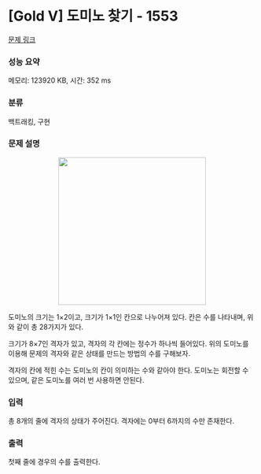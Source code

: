 # [Gold V] 도미노 찾기 - 1553 

[문제 링크](https://www.acmicpc.net/problem/1553) 

### 성능 요약

메모리: 123920 KB, 시간: 352 ms

### 분류

백트래킹, 구현

### 문제 설명

<p style="text-align: center;"><img alt="" src="https://onlinejudgeimages.s3-ap-northeast-1.amazonaws.com/upload/201004/do.png" style="height:300px; width:300px"></p>

<p>도미노의 크기는 1×2이고, 크기가 1×1인 칸으로 나누어져 있다. 칸은 수를 나타내며, 위와 같이 총 28가지가 있다.</p>

<p>크기가 8×7인 격자가 있고, 격자의 각 칸에는 정수가 하나씩 들어있다. 위의 도미노를 이용해 문제의 격자와 같은 상태를 만드는 방법의 수를 구해보자.</p>

<p>격자의 칸에 적힌 수는 도미노의 칸이 의미하는 수와 같아야 한다. 도미노는 회전할 수 있으며, 같은 도미노를 여러 번 사용하면 안된다.</p>

### 입력 

 <p>총 8개의 줄에 격자의 상태가 주어진다. 격자에는 0부터 6까지의 수만 존재한다.</p>

### 출력 

 <p>첫째 줄에 경우의 수를 출력한다.</p>

